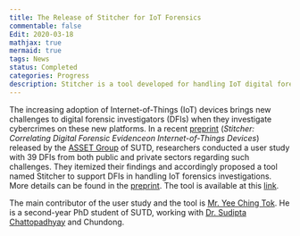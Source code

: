 ```yaml
---
title: The Release of Stitcher for IoT Forensics
commentable: false
Edit: 2020-03-18
mathjax: true
mermaid: true
tags: News
status: Completed
categories: Progress
description: Stitcher is a tool developed for handling IoT digital forensics investigation.
---
```


<p>The increasing adoption of Internet-of-Things (IoT) devices brings new challenges to digital forensic investigators (DFIs) when they investigate cybercrimes on these new platforms. In a recent <a href="https://arxiv.org/pdf/2003.07242.pdf" target="_blank">preprint</a> (<i>Stitcher: Correlating Digital Forensic Evidenceon Internet-of-Things Devices</i>) released by the <a href="https://asset-group.github.io/" target="_blank">ASSET Group</a> of SUTD, researchers conducted a user study with 39 DFIs from both public and private sectors regarding such challenges. They itemized their findings and accordingly proposed a tool named Stitcher to support DFIs in handling IoT forensics investigations. More details can be found in the <a href="https://arxiv.org/pdf/2003.07242.pdf" target="_blank">preprint</a>. The tool is available at this <a href="https://github.com/poppopretn/Stitcher" target="_blank">link</a>.</p>

<p>The main contributor of the user study and the tool is <a href="https://poppopretn.com/" target="_blank">Mr. Yee Ching Tok</a>. He is a second-year PhD student of SUTD, working with <a href="https://istd.sutd.edu.sg/people/faculty/sudipta-chattopadhyay" target="_blank">Dr. Sudipta Chattopadhyay</a> and Chundong.</p>
